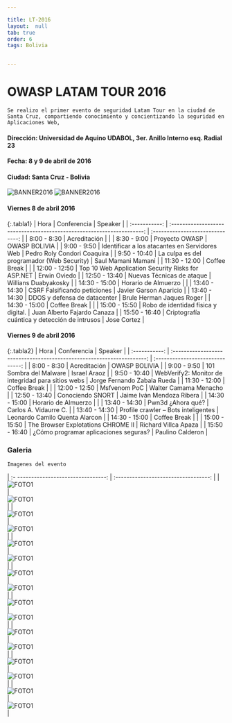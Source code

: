 ```yaml
---

title: LT-2016
layout:  null
tab: true
order: 6
tags: Bolivia


---
```

# OWASP LATAM TOUR 2016

```
Se realizo el primer evento de seguridad Latam Tour en la ciudad de Santa Cruz, compartiendo conocimiento y concientizando la seguridad en Aplicaciones Web,
```

#### Dirección:	Universidad de Aquino UDABOL, 3er. Anillo Interno esq. Radial 23
#### Fecha:	8 y 9 de abril de 2016
#### Ciudad: Santa Cruz - Bolivia


![BANNER2016](/assets/images/2016_17.jpg "OWASP BOLIVIA 2016")
![BANNER2016](/assets/images/2016_18.jpg "OWASP BOLIVIA 2016")

#### Viernes 8 de abril 2016



{:.tabla1}
|     Hora      |                              Conferencia                               |             Speaker              |
| :-----------: | :--------------------------------------------------------------------: | :------------------------------: |
|  8:00 - 8:30  |                             Acreditación                               |                                  |
|  8:30 - 9:00  |                            Proyecto OWASP  			                 |           OWASP BOLIVIA          |
|  9:00 - 9:50  |             Identificar a los atacantes en Servidores Web              |    Pedro Roly Condori Coaquira   |
| 9:50  - 10:40 |              La culpa es del programador (Web Security)                |         Saul Mamani Mamani       |
| 11:30 - 12:00 |       					  Coffee Break    		  				     |    							    |
| 12:00 - 12:50 |           Top 10 Web Application Security Risks for ASP.NET            |            Erwin Oviedo          |
| 12:50 - 13:40 |  					     Nuevas Técnicas de ataque   				     |        Willians Duabyakosky      |
| 14:30 - 15:00 |                          Horario de Almuerzo                           |                                  |
| 13:40 - 14:30 |       			  CSRF Falsificando peticiones   			         |       Javier Garson Aparicio     |
| 13:40 - 14:30 |       			  DDOS y defensa de datacenter  			         |    Brule Herman Jaques Roger     |
| 14:30 - 15:00 |                             Coffee Break                               |                                  |
| 15:00 - 15:50 |        			 Robo de identidad física y digital.     		     | 	  Juan Alberto Fajardo Canaza  	|
| 15:50 - 16:40 |              Criptografía cuántica y detección de intrusos             | 		  	 Jose Cortez  		    | 


#### Viernes 9 de abril 2016


{:.tabla2}
|     Hora      |                              Conferencia                               |             Speaker              |
| :-----------: | :--------------------------------------------------------------------: | :------------------------------: |
|  8:00 - 8:30  |                             Acreditación                               |           OWASP BOLIVIA          |
|  9:00 - 9:50  |   				     101 Sombra del Malware	      					 |  		 Israel Araoz			|
| 9:50  - 10:40 |      		  WebVerify2: Monitor de integridad para sitios webs         |   Jorge Fernando Zabala Rueda    |
| 11:30 - 12:00 |       					  Coffee Break    		  				     |    							    |
| 12:00 - 12:50 |              				  Msfvenom PoC   		   				     |      Walter Camama Menacho       |
| 12:50 - 13:40 | 						    Conociendo SNORT 							 |    Jaime Iván Mendoza Ribera     |
| 14:30 - 15:00 |                          Horario de Almuerzo                           |                                  |
| 13:40 - 14:30 |       				  	Pwn3d ¿Ahora qué?   			   			 |      Carlos A. Vidaurre C.       |
| 13:40 - 14:30 |       		  	Profile crawler – Bots inteligentes  			     |  Leonardo Camilo Quenta Alarcon	|
| 14:30 - 15:00 |                             Coffee Break                               |                                  |
| 15:00 - 15:50 |       				 The Browser Explotations CHROME II   		     | 		  Richard Villca Apaza	  	|
| 15:50 - 16:40 |         			 ¿Cómo programar aplicaciones seguras?      	     |         Paulino Calderon			|






### Galeria
```
Imagenes del evento
```

| :- --------------------------------: | :----------------------------------: |
| ![FOTO1](/assets/images/2016_1.jpg)  | ![FOTO1](/assets/images/2016_2.jpg)  |
| ![FOTO1](/assets/images/2016_3.jpg)  | ![FOTO1](/assets/images/2016_4.jpg)  |
| ![FOTO1](/assets/images/2016_14.jpg)  | ![FOTO1](/assets/images/2016_6.jpg)  |
| ![FOTO1](/assets/images/2016_7.jpg)  | ![FOTO1](/assets/images/2016_16.jpg) |
| ![FOTO1](/assets/images/2016_8.jpg)  | ![FOTO1](/assets/images/2016_9.jpg)  |
| ![FOTO1](/assets/images/2016_10.jpg) | ![FOTO1](/assets/images/2016_15.jpg) | 
| ![FOTO1](/assets/images/2016_12.jpg) | ![FOTO1](/assets/images/2016_13.jpg) |
| ![FOTO1](/assets/images/2016_5.jpg) | ![FOTO1](/assets/images/2016_11.jpg) |


<style>
img[alt="FOTO1"] { 
  max-width:  400px; 
  display: block;
}
.tabla2{
    font-size:13px;
}
.tabla1{
    font-size:13px;
}
</style> 